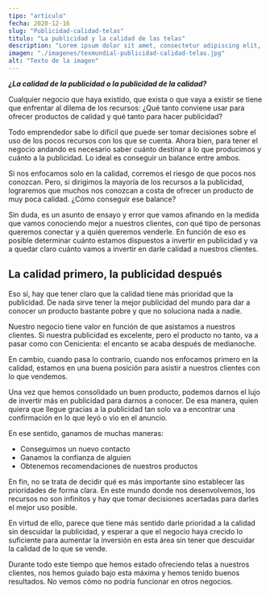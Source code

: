 ```yaml
---
tipo: "articulo"
fecha: 2020-12-16
slug: "Publicidad-calidad-telas"
titulo: "La publicidad y la calidad de las telas"
description: "Lorem ipsum dolor sit amet, consectetur adipiscing elit, sed do eiusmod tempor incididunt ut labore"
imagen: "./imagenes/texmundial-publicidad-calidad-telas.jpg"
alt: "Texto de la imagen"
---
```


***¿La calidad de la publicidad o la publicidad de la calidad?***

Cualquier negocio que haya existido, que exista o que vaya a existir se tiene que enfrentar al dilema de los recursos: ¿Qué tanto conviene usar para ofrecer productos de calidad y qué tanto para hacer publicidad?

Todo emprendedor sabe lo difícil que puede ser tomar decisiones sobre el uso de los pocos recursos con los que se cuenta. Ahora bien, para tener el negocio andando es necesario saber cuánto destinar a lo que producimos y cuánto a la publicidad. Lo ideal es conseguir un balance entre ambos.

Si nos enfocamos solo en la calidad, corremos el riesgo de que pocos nos conozcan. Pero, si dirigimos la mayoría de los recursos a la publicidad, lograremos que muchos nos conozcan a costa de ofrecer un producto de muy poca calidad. ¿Cómo conseguir ese balance?

Sin duda, es un asunto de ensayo y error que vamos afinando en la medida que vamos conociendo mejor a nuestros clientes, con qué tipo de personas queremos conectar y a quién queremos venderle. En función de eso es posible determinar cuánto estamos dispuestos a invertir en publicidad y va a quedar claro cuánto vamos a invertir en darle calidad a nuestros clientes.

## La calidad primero, la publicidad después

Eso sí, hay que tener claro que la calidad tiene más prioridad que la publicidad. De nada sirve tener la mejor publicidad del mundo para dar a conocer un producto bastante pobre y que no soluciona nada a nadie.

Nuestro negocio tiene valor en función de que asistamos a nuestros clientes. Si nuestra publicidad es excelente, pero el producto no tanto, va a pasar como con Cenicienta: el encanto se acaba después de medianoche.

En cambio, cuando pasa lo contrario, cuando nos enfocamos primero en la calidad, estamos en una buena posición para asistir a nuestros clientes con lo que vendemos. 

Una vez que hemos consolidado un buen producto, podemos darnos el lujo de invertir más en publicidad para darnos a conocer. De esa manera, quien quiera que llegue gracias a la publicidad tan solo va a encontrar una confirmación en lo que leyó o vio en el anuncio.

En ese sentido, ganamos de muchas maneras:

- Conseguimos un nuevo contacto
- Ganamos la confianza de alguien
- Obtenemos recomendaciones de nuestros productos

En fin, no se trata de decidir qué es más importante sino establecer las prioridades de forma clara. En este mundo donde nos desenvolvemos, los recursos no son infinitos y hay que tomar decisiones acertadas para darles el mejor uso posible.

En virtud de ello, parece que tiene más sentido darle prioridad a la calidad sin descuidar la publicidad, y esperar a que el negocio haya crecido lo suficiente para aumentar la inversión en esta área sin tener que descuidar la calidad de lo que se vende.

Durante todo este tiempo que hemos estado ofreciendo telas a nuestros clientes, nos hemos guiado bajo esta máxima y hemos tenido buenos resultados. No vemos cómo no podría funcionar en otros negocios.
